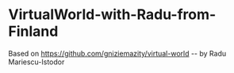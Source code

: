 # VirtualWorld-with-Radu-from-Finland
Based on https://github.com/gniziemazity/virtual-world -- by Radu Mariescu-Istodor

